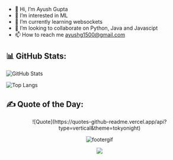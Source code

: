 - 👋 Hi, I’m Ayush Gupta
- 👀 I’m interested in ML
- 🌱 I’m currently learning websockets
- 💞️ I’m looking to collaborate on Python, Java and Javascipt
- 📫 How to reach me ayushg1500@gmail.com

## 📊 GitHub Stats:

![GitHub Stats](https://github-readme-stats.vercel.app/api?username=godfather1509&theme=tokyonight&show_icons=true)

![Top Langs](https://github-readme-stats.vercel.app/api/top-langs/?username=godfather1509&layout=compact&theme=gotham)
  
## ✍️ Quote of the Day:
<p align='center'>
![Quote](https://quotes-github-readme.vercel.app/api?type=vertical&theme=tokyonight)
</p>
<!---
godfather1509/godfather1509 is a ✨ special ✨ repository because its `README.md` (this file) appears on your GitHub profile.
You can click the Preview link to take a look at your changes.
--->

<p align='center'>
  <img src="https://raw.githubusercontent.com/saadeghi/saadeghi/master/dino.gif" alt="footergif" align=center>
</p>

<p align='center'>
  <img src="https://komarev.com/ghpvc/?username=godfather1509&style=for-the-badge&color=343434"/>
</p>

